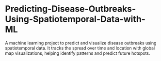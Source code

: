 # Predicting-Disease-Outbreaks-Using-Spatiotemporal-Data-with-ML
A machine learning project to predict and visualize disease outbreaks using spatiotemporal data. It tracks the spread over time and location with global map visualizations, helping identify patterns and predict future hotspots.
